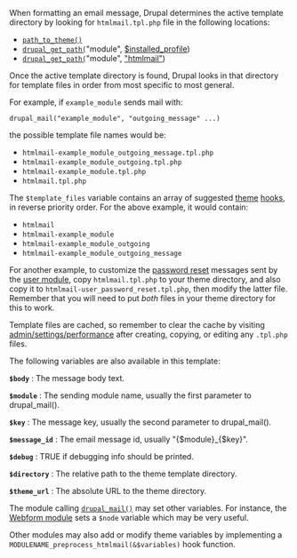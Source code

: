 When formatting an email message, Drupal determines the active template
directory by looking for `htmlmail.tpl.php` file in the following locations:

*    [`path_to_theme()`](http://api.drupal.org/api/drupal/includes--theme.inc/function/path\_to\_theme/6)
*    [`drupal_get_path(`](http://api.drupal.org/api/drupal/includes--common.inc/function/drupal_get_path/6)"module", [$installed_profile](http://api.drupal.org/api/drupal/developer--globals.php/global/installed_profile/6))
*    [`drupal_get_path(`](http://api.drupal.org/api/drupal/includes--common.inc/function/drupal_get_path/6)"module", ["htmlmail"](http://drupal.org/project/htmlmail))

Once the active template directory is found, Drupal looks in that directory
for template files in order from most specific to most general.

For example, if `example_module` sends mail with:

    drupal_mail("example_module", "outgoing_message" ...)

the possible template file names would be:

*    `htmlmail-example_module_outgoing_message.tpl.php`
*    `htmlmail-example_module_outgoing.tpl.php`
*    `htmlmail-example_module.tpl.php`
*    `htmlmail.tpl.php`

The `$template_files` variable contains an array of suggested
[theme](http://api.drupal.org/api/drupal/includes--theme.inc/function/theme/6)
[hooks](http://api.drupal.org/api/drupal/developer--hooks--core.php/function/hook_theme/6),
in reverse priority order.  For the above example, it would contain:

*    `htmlmail`
*    `htmlmail-example_module`
*    `htmlmail-example_module_outgoing`
*    `htmlmail-example_module_outgoing_message`

For another example, to customize the
[password reset](http://api.drupal.org/api/drupal/modules--user--user.pages.inc/function/user_pass_submit/6)
messages sent by the
[user module](http://api.drupal.org/api/drupal/modules--user--user.module/6),
copy `htmlmail.tpl.php` to your theme directory, and also
copy it to `htmlmail-user_password_reset.tpl.php`, then modify the
latter file. Remember that you will need to put *both* files in your theme
directory for this to work.

Template files are cached, so remember to clear the cache by visiting
<u>admin/settings/performance</u>
after creating, copying, or editing any `.tpl.php` files.

The following variables are also available in this template:

**`$body`**
:    The message body text.

**`$module`**
:    The sending module name, usually the first parameter to drupal_mail().

**`$key`**
:    The message key, usually the second parameter to drupal_mail().

**`$message_id`**
:    The email message id, usually "{\$module}_{\$key}".

**`$debug`**
:    TRUE if debugging info should be printed.

**`$directory`**
:    The relative path to the theme template directory.

**`$theme_url`**
:    The absolute URL to the theme directory.

The module calling
[`drupal_mail()`](http://api.drupal.org/api/drupal/includes--mail.inc/function/drupal_mail/6)
may set other variables.  For instance, the
[Webform module](http://drupal.org/project/webform)
sets a `$node` variable which may be very useful.

Other modules may also add or modify theme variables by implementing a
`MODULENAME_preprocess_htmlmail(&$variables)` hook function.
